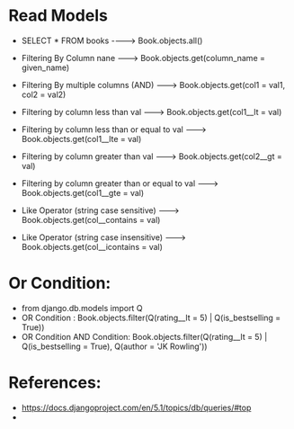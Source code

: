 # Read Models

- SELECT * FROM books ----> Book.objects.all()

- Filtering By Column nane ---> Book.objects.get(column_name = given_name)

- Filtering By multiple columns (AND) ---> Book.objects.get(col1 = val1, col2 = val2)

- Filtering by column less than val ---> Book.objects.get(col1__lt = val)

- Filtering by column less than or equal to val ---> Book.objects.get(col1__lte = val)

- Filtering by column greater than val ---> Book.objects.get(col2__gt = val)

- Filtering by column greater than or equal to val ---> Book.objects.get(col1__gte = val)

- Like Operator (string case sensitive) ---> Book.objects.get(col__contains = val)

- Like Operator (string case insensitive) ---> Book.objects.get(col__icontains = val)



# Or Condition:

- from django.db.models import Q
- OR Condition :  Book.objects.filter(Q(rating__lt = 5) | Q(is_bestselling = True)) 
- OR Condition AND Condition:  Book.objects.filter(Q(rating__lt = 5) | Q(is_bestselling = True), Q(author = 'JK Rowling'))



# References:

- https://docs.djangoproject.com/en/5.1/topics/db/queries/#top
- 